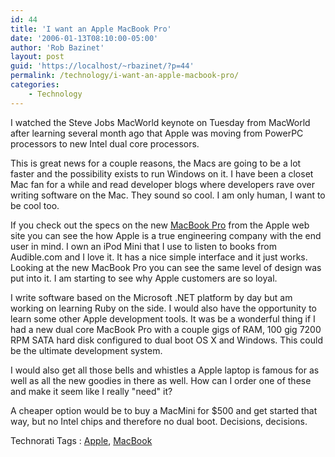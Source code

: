 ```yaml
---
id: 44
title: 'I want an Apple MacBook Pro'
date: '2006-01-13T08:10:00-05:00'
author: 'Rob Bazinet'
layout: post
guid: 'https://localhost/~rbazinet/?p=44'
permalink: /technology/i-want-an-apple-macbook-pro/
categories:
    - Technology
---
```


I watched the Steve Jobs MacWorld keynote on Tuesday from MacWorld after learning several month ago that Apple was moving from PowerPC processors to new Intel dual core processors.

This is great news for a couple reasons, the Macs are going to be a lot faster and the possibility exists to run Windows on it. I have been a closet Mac fan for a while and read developer blogs where developers rave over writing software on the Mac. They sound so cool. I am only human, I want to be cool too.

If you check out the specs on the new [MacBook Pro](https://www.apple.com/macbookpro/) from the Apple web site you can see the how Apple is a true engineering company with the end user in mind. I own an iPod Mini that I use to listen to books from Audible.com and I love it. It has a nice simple interface and it just works. Looking at the new MacBook Pro you can see the same level of design was put into it. I am starting to see why Apple customers are so loyal.

I write software based on the Microsoft .NET platform by day but am working on learning Ruby on the side. I would also have the opportunity to learn some other Apple development tools. It was be a wonderful thing if I had a new dual core MacBook Pro with a couple gigs of RAM, 100 gig 7200 RPM SATA hard disk configured to dual boot OS X and Windows. This could be the ultimate development system.

I would also get all those bells and whistles a Apple laptop is famous for as well as all the new goodies in there as well. How can I order one of these and make it seem like I really "need" it?

A cheaper option would be to buy a MacMini for $500 and get started that way, but no Intel chips and therefore no dual boot. Decisions, decisions.

Technorati Tags : [Apple](https://technorati.com/tag/Apple), [MacBook](https://technorati.com/tag/MacBook)